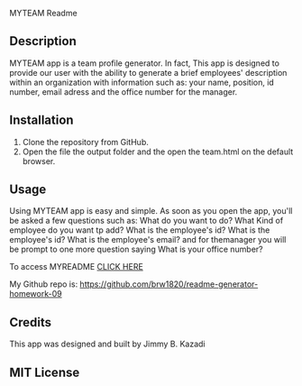 MYTEAM Readme

## Description 
MYTEAM app is a team profile generator. In fact, This app is designed to provide our user with the ability to generate a brief employees' description within an organization with information such as:
your name, position, id number, email adress and the office number for the manager.

## Installation

1. Clone the repository from GitHub.
2. Open the file the output folder and the open the team.html on the default browser.

## Usage 

Using MYTEAM app is easy and simple. As soon as you open the app, you'll be asked a few questions such as:
What do you want to do?
What Kind of employee do you want tp add?
What is the employee's id?
What is the employee's id?
What is the employee's email?
and for themanager you will be prompt to one more question saying
What is your office number?



To access MYREADME 
[CLICK HERE](https://drive.google.com/file/d/1XNasDYJubMwiXSiwWZ7WF0hwMbpq_Q1N/view?usp=sharing)
 
 My Github repo is: https://github.com/brw1820/readme-generator-homework-09
 

## Credits

This app was designed and built by Jimmy B. Kazadi 

## MIT License


